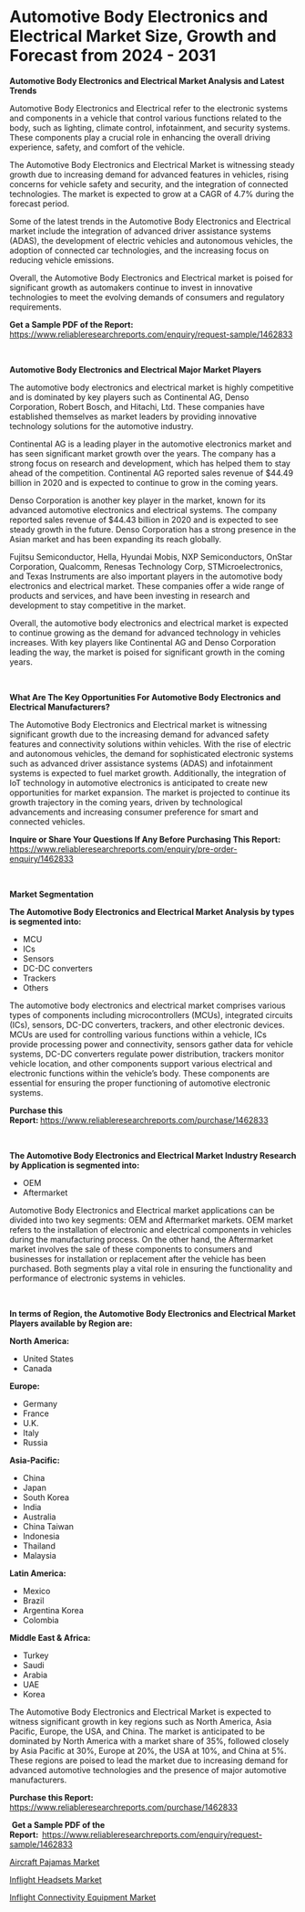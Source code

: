 <p><h1>Automotive Body Electronics and Electrical Market Size, Growth and Forecast from 2024 - 2031</h1></p><p><strong>Automotive Body Electronics and Electrical Market Analysis and Latest Trends</strong></p>
<p><p>Automotive Body Electronics and Electrical refer to the electronic systems and components in a vehicle that control various functions related to the body, such as lighting, climate control, infotainment, and security systems. These components play a crucial role in enhancing the overall driving experience, safety, and comfort of the vehicle.</p><p>The Automotive Body Electronics and Electrical Market is witnessing steady growth due to increasing demand for advanced features in vehicles, rising concerns for vehicle safety and security, and the integration of connected technologies. The market is expected to grow at a CAGR of 4.7% during the forecast period.</p><p>Some of the latest trends in the Automotive Body Electronics and Electrical market include the integration of advanced driver assistance systems (ADAS), the development of electric vehicles and autonomous vehicles, the adoption of connected car technologies, and the increasing focus on reducing vehicle emissions.</p><p>Overall, the Automotive Body Electronics and Electrical market is poised for significant growth as automakers continue to invest in innovative technologies to meet the evolving demands of consumers and regulatory requirements.</p></p>
<p><strong>Get a Sample PDF of the Report:&nbsp;</strong> <a href="https://www.reliableresearchreports.com/enquiry/request-sample/1462833">https://www.reliableresearchreports.com/enquiry/request-sample/1462833</a></p>
<p>&nbsp;</p>
<p><strong>Automotive Body Electronics and Electrical Major Market Players</strong></p>
<p><p>The automotive body electronics and electrical market is highly competitive and is dominated by key players such as Continental AG, Denso Corporation, Robert Bosch, and Hitachi, Ltd. These companies have established themselves as market leaders by providing innovative technology solutions for the automotive industry. </p><p>Continental AG is a leading player in the automotive electronics market and has seen significant market growth over the years. The company has a strong focus on research and development, which has helped them to stay ahead of the competition. Continental AG reported sales revenue of $44.49 billion in 2020 and is expected to continue to grow in the coming years.</p><p>Denso Corporation is another key player in the market, known for its advanced automotive electronics and electrical systems. The company reported sales revenue of $44.43 billion in 2020 and is expected to see steady growth in the future. Denso Corporation has a strong presence in the Asian market and has been expanding its reach globally.</p><p>Fujitsu Semiconductor, Hella, Hyundai Mobis, NXP Semiconductors, OnStar Corporation, Qualcomm, Renesas Technology Corp, STMicroelectronics, and Texas Instruments are also important players in the automotive body electronics and electrical market. These companies offer a wide range of products and services, and have been investing in research and development to stay competitive in the market.</p><p>Overall, the automotive body electronics and electrical market is expected to continue growing as the demand for advanced technology in vehicles increases. With key players like Continental AG and Denso Corporation leading the way, the market is poised for significant growth in the coming years.</p></p>
<p>&nbsp;</p>
<p><strong>What Are The Key Opportunities For Automotive Body Electronics and Electrical Manufacturers?</strong></p>
<p><p>The Automotive Body Electronics and Electrical market is witnessing significant growth due to the increasing demand for advanced safety features and connectivity solutions within vehicles. With the rise of electric and autonomous vehicles, the demand for sophisticated electronic systems such as advanced driver assistance systems (ADAS) and infotainment systems is expected to fuel market growth. Additionally, the integration of IoT technology in automotive electronics is anticipated to create new opportunities for market expansion. The market is projected to continue its growth trajectory in the coming years, driven by technological advancements and increasing consumer preference for smart and connected vehicles.</p></p>
<p><strong>Inquire or Share Your Questions If Any Before Purchasing This Report:</strong> <a href="https://www.reliableresearchreports.com/enquiry/pre-order-enquiry/1462833">https://www.reliableresearchreports.com/enquiry/pre-order-enquiry/1462833</a></p>
<p>&nbsp;</p>
<p><strong>Market Segmentation</strong></p>
<p><strong>The Automotive Body Electronics and Electrical Market Analysis by types is segmented into:</strong></p>
<p><ul><li>MCU</li><li>ICs</li><li>Sensors</li><li>DC-DC converters</li><li>Trackers</li><li>Others</li></ul></p>
<p><p>The automotive body electronics and electrical market comprises various types of components including microcontrollers (MCUs), integrated circuits (ICs), sensors, DC-DC converters, trackers, and other electronic devices. MCUs are used for controlling various functions within a vehicle, ICs provide processing power and connectivity, sensors gather data for vehicle systems, DC-DC converters regulate power distribution, trackers monitor vehicle location, and other components support various electrical and electronic functions within the vehicle’s body. These components are essential for ensuring the proper functioning of automotive electronic systems.</p></p>
<p><strong>Purchase this Report:&nbsp;</strong><a href="https://www.reliableresearchreports.com/purchase/1462833">https://www.reliableresearchreports.com/purchase/1462833</a></p>
<p>&nbsp;</p>
<p><strong>The Automotive Body Electronics and Electrical Market Industry Research by Application is segmented into:</strong></p>
<p><ul><li>OEM</li><li>Aftermarket</li></ul></p>
<p><p>Automotive Body Electronics and Electrical market applications can be divided into two key segments: OEM and Aftermarket markets. OEM market refers to the installation of electronic and electrical components in vehicles during the manufacturing process. On the other hand, the Aftermarket market involves the sale of these components to consumers and businesses for installation or replacement after the vehicle has been purchased. Both segments play a vital role in ensuring the functionality and performance of electronic systems in vehicles.</p></p>
<p>&nbsp;</p>
<p><strong>In terms of Region, the Automotive Body Electronics and Electrical Market Players available by Region are:</strong></p>
<p>
    <p> <strong> North America: </strong>
        <ul>
            <li>United States</li>
            <li>Canada</li>
        </ul>
        </p> 
    <p> <strong> Europe: </strong>
        <ul>
            <li>Germany</li>
            <li>France</li>
            <li>U.K.</li>
            <li>Italy</li>
            <li>Russia</li>
        </ul>
        </p> 
    <p> <strong> Asia-Pacific: </strong>
        <ul>
            <li>China</li>
            <li>Japan</li>
            <li>South Korea</li>
            <li>India</li>
            <li>Australia</li>
            <li>China Taiwan</li>
            <li>Indonesia</li>
            <li>Thailand</li>
            <li>Malaysia</li>
        </ul>
        </p> 
    <p> <strong> Latin America: </strong>
        <ul>
            <li>Mexico</li>
            <li>Brazil</li>
            <li>Argentina Korea</li>
            <li>Colombia</li>
        </ul>
        </p> 
    <p> <strong> Middle East & Africa: </strong>
        <ul>
            <li>Turkey</li>
            <li>Saudi</li>
            <li>Arabia</li>
            <li>UAE</li>
            <li>Korea</li>
        </ul>
    </p>
    </p>
<p><p>The Automotive Body Electronics and Electrical Market is expected to witness significant growth in key regions such as North America, Asia Pacific, Europe, the USA, and China. The market is anticipated to be dominated by North America with a market share of 35%, followed closely by Asia Pacific at 30%, Europe at 20%, the USA at 10%, and China at 5%. These regions are poised to lead the market due to increasing demand for advanced automotive technologies and the presence of major automotive manufacturers.</p></p>
<p><strong>Purchase this Report: </strong><a href="https://www.reliableresearchreports.com/purchase/1462833">https://www.reliableresearchreports.com/purchase/1462833</a></p>
<p>&nbsp;<strong>Get a Sample PDF of the Report:&nbsp;&nbsp;</strong><a href="https://www.reliableresearchreports.com/enquiry/request-sample/1462833">https://www.reliableresearchreports.com/enquiry/request-sample/1462833</a></p>
<p><strong></strong></p>
<p><p><a href="https://view.publitas.com/reportprime-1/aircraft-pajamas-market-furnish-information-about-market-size-market-share-market-dynamics-and-projections-spanning-from-2023-to-2030/">Aircraft Pajamas Market</a></p><p><a href="https://view.publitas.com/reportprime-1/inflight-headsets-market-size-growth-outlook-from-2023-to-2030-projecting-at-markets-trends-analysis-by-application-regional-outlook-and-revenue/">Inflight Headsets Market</a></p><p><a href="https://view.publitas.com/reportprime-1/inflight-connectivity-equipment-market-size-growth-outlook-from-2023-to-2030-projecting-at-markets-trends-analysis-by-application-regional-outlook-and-revenue/">Inflight Connectivity Equipment Market</a></p></p>
